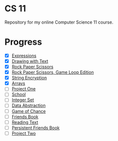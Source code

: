 # CS 11

Repository for my online Computer Science 11 course.

# Progress

- [x] [Expressions](./expressions)
- [x] [Drawing with Text](./drawing-with-text)
- [x] [Rock Paper Scissors](./rock-paper-scissors)
- [x] [Rock Paper Scissors, Game Loop Edition](./rock-paper-scissors-v2)
- [x] [String Encryption](./string-encryption)
- [x] [Arrays](./arrays)
- [ ] [Project One](./project-one)
- [ ] [School](./school)
- [ ] [Integer Set](./integer-set)
- [ ] [Data Abstraction](./data-abstraction)
- [ ] [Game of Chance](./game-of-chance)
- [ ] [Friends Book](./friends-book)
- [ ] [Reading Text](./reading-text)
- [ ] [Persistent Friends Book](./persistent-friends-book)
- [ ] [Project Two](./project-two)
